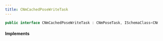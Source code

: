 ```yaml
---
title: CNmCachedPoseWriteTask
---
```


```csharp
public interface CNmCachedPoseWriteTask : CNmPoseTask, ISchemaClass<CNmPoseTask>, ISchemaClass<CNmCachedPoseWriteTask>, ISchemaField, ISchemaClass, INativeHandle
```

#### Implements

